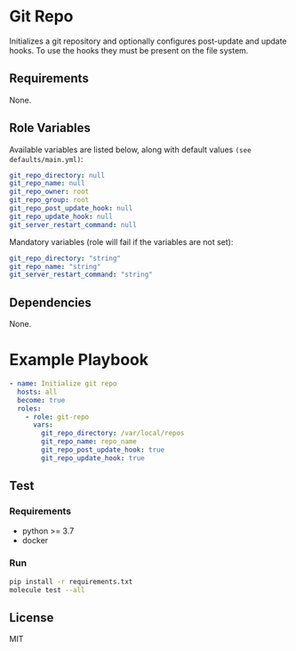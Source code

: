 # Git Repo
Initializes a git repository and optionally configures post-update and update hooks. To use the hooks they must be present on the file system.

## Requirements
None.

## Role Variables
Available variables are listed below, along with default values `(see defaults/main.yml)`:
```yaml
git_repo_directory: null
git_repo_name: null
git_repo_owner: root
git_repo_group: root
git_repo_post_update_hook: null
git_repo_update_hook: null
git_server_restart_command: null
```
Mandatory variables (role will fail if the variables are not set):
```yaml
git_repo_directory: "string"
git_repo_name: "string"
git_server_restart_command: "string"
```

## Dependencies
None.

# Example Playbook
```yaml
- name: Initialize git repo
  hosts: all
  become: true
  roles:
    - role: git-repo
      vars:
        git_repo_directory: /var/local/repos
        git_repo_name: repo_name
        git_repo_post_update_hook: true
        git_repo_update_hook: true
```

## Test
### Requirements
- python >= 3.7
- docker

### Run
```bash
pip install -r requirements.txt
molecule test --all
```

## License
MIT
